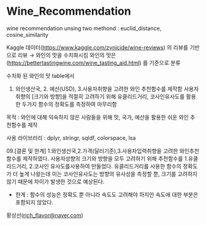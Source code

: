 # Wine_Recommendation
wine recommendation unsing two methond : euclid_distance, cosine_similarity

Kaggle 데이터(https://www.kaggle.com/zynicide/wine-reviews)
의 리뷰를 기반으로 리뷰 → 와인의 맛을 수치화시킴 
와인의 맛은 (https://bettertastingwine.com/wine_tasting_aid.html)  를 기준으로 분류


수치화 된 와인의 맛 table에서
1. 와인생산국, 2. 예산(USD), 3.사용자취향을 고려한 와인 추천함수를 제작함
사용자 취향의 [크기와 방향]을 적절히 고려하기 위해 유클리드거리, 코사인유사도를 활용한 두가지 함수의
정확도를 측정하여 마무리함

목적 : 와인에 대해 익숙하지 않은 사람들을 위해 맛, 국가, 예산을 활용한 쉬운 와인 추천함수를 제작







사용 라이브러리 : dplyr, stringr, sqldf, colorspace, lsa



09.[결론 및 한계]
 1.와인생산국,2.가격(달러기준),3.사용자입력취향을 고려한 와인추천함수를 제작하였다.
 사용자성향의 크기와 방향을 모두 고려하기 위해 추천함수를 1.유클리드거리, 2.코사인 유사도를사용하여 만들었다.
 유클리드거리를 사용한 함수의 정확도가 더 높게 나왔는데 
 이는 코사인유사도는 방향의 유사성을 측정할 뿐, 크기를 고려하지 않기 때문에 차이가 발생한 것으로 예상된다.
 * 한계 : 함수의 성능은 정확도 뿐 아니라 속도도 고려해야 하지만 속도에 대한 부분은 포함되지 않았다.

황상선(rich_flavor@naver.com)
